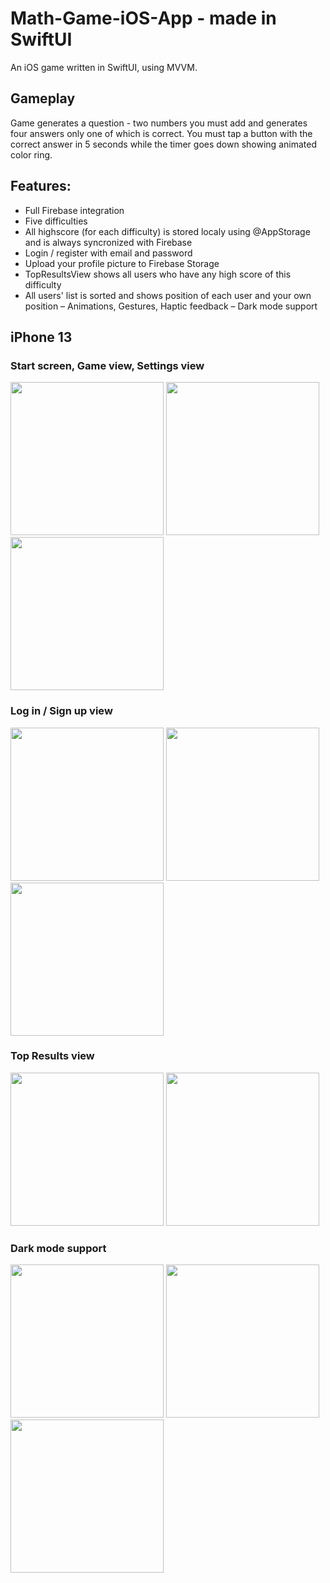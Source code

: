 # Math-Game-iOS-App - made in SwiftUI

An iOS game written in SwiftUI, using MVVM.

## Gameplay
Game generates a question - two numbers you must add and generates four answers only one of which is correct. You must tap a button with the correct answer in 5 seconds while the timer goes down showing animated color ring.

## Features:
- Full Firebase integration
- Five difficulties
- All highscore (for each difficulty) is stored localy using @AppStorage and is always syncronized with Firebase
- Login / register with email and password
- Upload your profile picture to Firebase Storage
- TopResultsView shows all users who have any high score of this difficulty
- All users' list is sorted and shows position of each user and your own position
– Animations, Gestures, Haptic feedback
– Dark mode support

## iPhone 13
### Start screen, Game view, Settings view
<img src="https://user-images.githubusercontent.com/33011419/188329389-41d7e1a8-3a5c-4509-b84e-b5838a220268.gif" width="245"> <img src="https://user-images.githubusercontent.com/33011419/188329696-cfcf49c1-51e3-4d5c-9a63-a246c012013d.gif" width="245"> <img src="https://user-images.githubusercontent.com/33011419/188329739-47a7aa46-9687-41ea-8e87-f28703ea7df5.png" width="245">

### Log in / Sign up view
<img src="https://user-images.githubusercontent.com/33011419/188329786-820cfdc7-c059-4606-8ce7-aff452e6b765.png" width="245"> <img src="https://user-images.githubusercontent.com/33011419/188329791-6cab8e68-1966-42cb-a88f-a5a8480ac573.png" width="245"> <img src="https://user-images.githubusercontent.com/33011419/188329790-73571d1e-4314-4d12-8bbd-5a342f4d0597.png" width="245">

### Top Results view
<img src="https://user-images.githubusercontent.com/33011419/188329898-180f14b7-af36-429e-bb26-1df1cc312372.png" width="245"> <img src="https://user-images.githubusercontent.com/33011419/188329899-6b645ac9-1e3c-4fbf-bdfa-2118b3388575.gif" width="245">

### Dark mode support
<img src="https://user-images.githubusercontent.com/33011419/188329943-03ff6ea7-a0f1-4d67-8b67-519862de9a74.png" width="245"> <img src="https://user-images.githubusercontent.com/33011419/188329944-3a94239c-da3a-458b-991c-0043fda01812.png" width="245"> <img src="https://user-images.githubusercontent.com/33011419/188329945-184d1877-39e0-4a31-9df0-8cb21c1b98ff.png" width="245">

